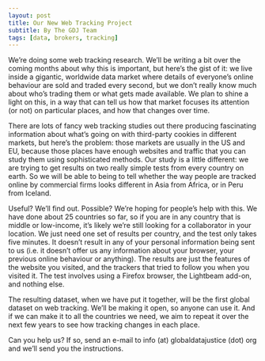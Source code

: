 ```yaml
---
layout: post
title: Our New Web Tracking Project
subtitle: By The GDJ Team
tags: [data, brokers, tracking]
---
```


We’re doing some web tracking research. We’ll be writing a bit over the coming months about why this is important, but here’s the gist of it: we live inside a gigantic, worldwide data market where details of everyone’s online behaviour are sold and traded every second, but we don’t really know much about who’s trading them or what gets made available. We plan to shine a light on this, in a way that can tell us how that market focuses its attention (or not) on particular places, and how that changes over time.
 
There are lots of fancy web tracking studies out there producing fascinating information about what’s going on with third-party cookies in different markets, but here’s the problem: those markets are usually in the US and EU, because those places have enough websites and traffic that you can study them using sophisticated methods. Our study is a little different: we are trying to get results on two really simple tests from every country on earth. So we will be able to being to tell whether the way people are tracked online by commercial firms looks different in Asia from Africa, or in Peru from Iceland.
 
Useful? We’ll find out. Possible? We’re hoping for people’s help with this. We have done about 25 countries so far, so if you are in any country that is middle or low-income, it’s likely we’re still looking for a collaborator in your location. We just need one set of results per country, and the test only takes five minutes. It doesn’t result in any of your personal information being sent to us (i.e. it doesn’t offer us any information about your browser, your previous online behaviour or anything). The results are just the features of the website you visited, and the trackers that tried to follow you when you visited it. The test involves using a Firefox browser, the Lightbeam add-on, and nothing else.
 
The resulting dataset, when we have put it together, will be the first global dataset on web tracking. We’ll be making it open, so anyone can use it. And if we can make it to all the countries we need, we aim to repeat it over the next few years to see how tracking changes in each place.
 
Can you help us? If so, send an e-mail to info (at) globaldatajustice (dot) org and we’ll send you the instructions.
